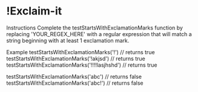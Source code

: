 # !Exclaim-it
Instructions
Complete the testStartsWithExclamationMarks function by replacing 'YOUR_REGEX_HERE' with a regular expression that will match a string beginning with at least 1 exclamation mark.

Example
testStartsWithExclamationMarks('!') // returns true
testStartsWithExclamationMarks('!akjsd') // returns true
testStartsWithExclamationMarks('!!!!lasjhshd') // returns true

testStartsWithExclamationMarks('abc') // returns false
testStartsWithExclamationMarks('abc!') // returns false
